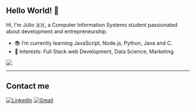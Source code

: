 ## Hello World! 👋


Hi, I'm Júlio 🇧🇷, a Computer Information Systems student passionated about development and entrepreneurship.

- :books: I’m currently learning JavaScript, Node.js, Python, Java and C.
- :pushpin: Interests: Full Stack web Development, Data Science, Marketing.

<img align='center' src="https://github-readme-stats.vercel.app/api?username=juliocesarfs&show_icons=true">

---
## Contact me
[![LinkedIn](https://img.shields.io/static/v1?label=LinkedIn&message=%20&color=aqua&logo=LinkedIn&style=flat-square&logoColor=white)](https://www.linkedin.com/in/juliocesarafs/)
[![Gmail](https://img.shields.io/static/v1?label=Gmail&message=%20&color=aqua&logo=Gmail&style=flat-square&logoColor=white)](mailto:juliocesarafs2@gmail.com)